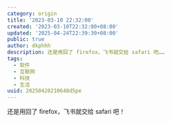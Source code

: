 ```yaml
---
category: origin
title: '2023-03-10 22:32:00'
created: '2023-03-10T22:32:00+08:00'
updated: '2025-04-24T22:39:30+08:00'
public: true
author: dkphhh
description: 还是用回了 firefox，飞书就交给 safari 吧……
tags:
  - 软件
  - 互联网
  - 科技
  - 生活
uuid: 20250420210648d5pe
---
```


还是用回了 firefox，飞书就交给 safari 吧！
